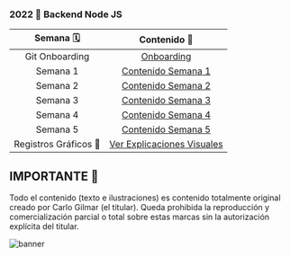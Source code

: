 ### 2022 🚀 Backend Node JS

| Semana 🗓 | Contenido 📕 |
|:---:|:---:|
|Git Onboarding|[Onboarding](https://github.com/carlogilmar/NodeJSCourse/blob/main/semanas/onboarding_0.md) |
|Semana 1|[Contenido Semana 1](https://github.com/carlogilmar/NodeJSCourse/blob/main/semanas/semana_1.md)|
|Semana 2|[Contenido Semana 2](https://github.com/carlogilmar/NodeJSCourse/blob/main/semanas/semana_2.md)|
|Semana 3|[Contenido Semana 3](https://github.com/carlogilmar/NodeJSCourse/blob/main/semanas/semana_3.md)|
|Semana 4|[Contenido Semana 4](https://github.com/carlogilmar/NodeJSCourse/blob/main/semanas/semana_4.md)|
|Semana 5|[Contenido Semana 5](https://github.com/carlogilmar/NodeJSCourse/blob/main/semanas/semana_5.md)|
|Registros Gráficos 🎨| [Ver Explicaciones Visuales](https://github.com/carlogilmar/NodeJSCourse/blob/main/recapitulaciones.md)|

## IMPORTANTE 🛑

Todo el contenido (texto e ilustraciones) es contenido totalmente original creado por Carlo Gilmar (el titular). Queda prohibida la reproducción y comercialización parcial o total sobre estas marcas sin la autorización explícita del titular.

![banner](https://user-images.githubusercontent.com/17634377/155241139-a345385a-7528-4aab-ae9a-9ed094d39250.png)
